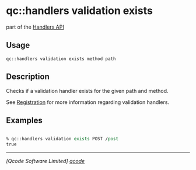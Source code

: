 qc::handlers validation exists
==============

part of the [Handlers API](../handlers-api.md)

Usage
-----
`qc::handlers validation exists method path`

Description
-----------
Checks if a validation handler exists for the given path and method.

See [Registration](../registration.md) for more information regarding validation handlers.

Examples
--------
```tcl

% qc::handlers validation exists POST /post
true
```

----------------------------------
*[Qcode Software Limited] [qcode]*

[qcode]: http://www.qcode.co.uk "Qcode Software"